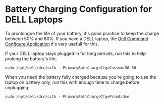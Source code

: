 # Battery Charging Configuration for DELL Laptops

To pronlongue the life of your battery, it's good practice to keep the charge between 50% and 80%. If you have a DELL laptop, the [Dell Command Configure Application](https://www.dell.com/support/home/en-uk/drivers/DriversDetails?driverId=V01T5&lwp=rt) it's very usefull for this. 

If your DELL laptop stays plugged in for long periods, run this to help prolong the battery's life:

    sudo /opt/dell/dcc/cctk --PrimaryBattChargeCfg=Custom:50-80

When you need the battery fully charged because you're going to use the laptop on battery only, run this with enough time to charge before unplugging:

    sudo /opt/dell/dcc/cctk --PrimaryBattChargeCfg=PrimAcUse

